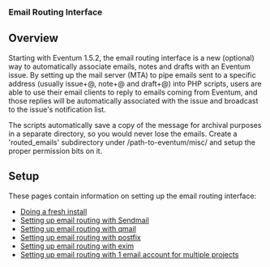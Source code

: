 ### Email Routing Interface

## Overview

Starting with Eventum 1.5.2, the email routing interface is a new (optional) way to automatically associate emails, notes and drafts with an Eventum issue. By setting up the mail server (MTA) to pipe emails sent to a specific address (usually issue+<number>@<domain>, note+<number>@<domain> and draft+<number>@<domain>) into PHP scripts, users are able to use their email clients to reply to emails coming from Eventum, and those replies will be automatically associated with the issue and broadcast to the issue's notification list.

The scripts automatically save a copy of the message for archival purposes in a separate directory, so you would never lose the emails. Create a 'routed_emails' subdirectory under /path-to-eventum/misc/ and setup the proper permission bits on it.

## Setup

These pages contain information on setting up the email routing interface:

-   [Doing a fresh install](Doing-a-fresh-install.md)
-   [Setting up email routing with Sendmail](Setting-up-email-routing-with-Sendmail.md)
-   [Setting up email routing with qmail](Setting-up-email-routing-with-qmail.md)
-   [Setting up email routing with postfix](Setting-up-email-routing-with-postfix.md)
-   [Setting up email routing with exim](Setting-up-email-routing-with-exim.md)
-   [Setting up email routing with 1 email account for multiple projects](setting-up-email-routing-with-1-email-account-for-multiple-projects.md)
